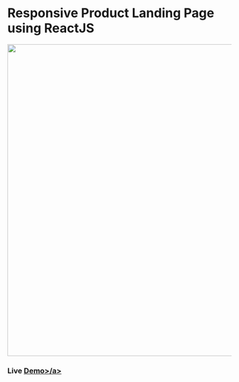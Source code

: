 # Responsive Product Landing Page using ReactJS

<img src="https://github.com/ArunGovil/product-landing-page/blob/master/demo.png" width=700>

### Live <a href="https://arungovil.github.io/product-landing-page/">Demo>/a>
